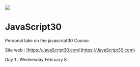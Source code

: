 ![](https://javascript30.com/images/JS3-social-share.png)

# JavaScript30

Personal take on the javascript30 Course.

Site web : [https://JavaScript30.com](https://JavaScript30.com)


Day 1 : Wednesday February 8
